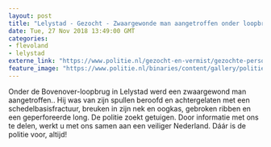 ```yaml
---
layout: post
title: "Lelystad - Gezocht - Zwaargewonde man aangetroffen onder loopbrug"
date: Tue, 27 Nov 2018 13:49:00 GMT
categories: 
- flevoland 
- lelystad 
externe_link: "https://www.politie.nl/gezocht-en-vermist/gezochte-personen/2018/november/zwaargewonde-man-44-aangetroffen-onder-bovenover-loopbrug.html"
feature_image: "https://www.politie.nl/binaries/content/gallery/politie/gezocht/verdachten/2018/november/03-mn/csm_118429_nw_lelystad_loopbrug_154899b10f.jpg"
---
```


Onder de Bovenover-loopbrug in Lelystad werd een zwaargewond man aangetroffen.. Hij was van zijn spullen beroofd en achtergelaten met een schedelbasisfractuur, breuken in zijn nek en oogkas, gebroken ribben en een geperforeerde long. De politie zoekt getuigen. Door informatie met ons te delen, werkt u met ons samen aan een veiliger Nederland. Dáár is de politie voor, altijd!
